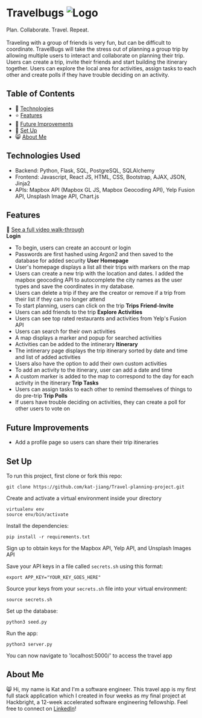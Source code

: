 # Travelbugs ![Logo](travel-project/static/img/dragonfly-logo.svg)
Plan. Collaborate. Travel. Repeat.<br/><br/>
Traveling with a group of friends is very fun, but can be difficult to coordinate. TravelBugs will take the stress out of planning a group trip by allowing multiple users to interact and collaborate on planning their trip. Users can create a trip, invite their friends and start building the itinerary together. Users can explore the local area for activities, assign tasks to each other and create polls if they have trouble deciding on an activity.
## Table of Contents
* 🤖 [Technologies](#technologies-used)
* ⭐ [Features](#features)
* 🚀 [Future Improvements](#future-improvements)
* 📖 [Set Up](#set-up)
* 😸 [About Me](#about-me)
## Technologies Used
* Backend: Python, Flask, SQL, PostgreSQL, SQLAlchemy
* Frontend: Javascript, React JS, HTML, CSS, Bootstrap, AJAX, JSON, Jinja2
* APIs: Mapbox API (Mapbox GL JS, Mapbox Geocoding API), Yelp Fusion API, Unsplash Image API, Chart.js
## Features
🎥 [See a full video walk-through](https://www.youtube.com/watch?v=9KIX7lISdeE)<br/>
**Login**
* To begin, users can create an account or login
* Passwords are first hashed using Argon2 and then saved to the database for added security
**User Homepage**
* User's homepage displays a list all their trips with markers on the map
* Users can create a new trip with the location and dates. I added the mapbox geocoding API to autocomplete the city names as the user types and save the coordinates in my database.
* Users can delete a trip if they are the creator or remove if a trip from their list if they can no longer attend
* To start planning, users can click on the trip
**Trips**
**Friend-Invite**
* Users can add friends to the trip
**Explore Activities**
* Users can see top rated restaurants and activities from Yelp's Fusion API
* Users can search for their own activities
* A map displays a marker and popup for searched activities
* Activities can be added to the intinerary
**Itinerary**
* The intinerary page displays the trip itinerary sorted by date and time and list of added activities
* Users also have the option to add their own custom activities
* To add an activity to the itinerary, user can add a date and time
* A custom marker is added to the map to correspond to the day for each activity in the itinerary
**Trip Tasks**
* Users can assign tasks to each other to remind themselves of things to do pre-trip
**Trip Polls**
* If users have trouble deciding on activities, they can create a poll for other users to vote on
## Future Improvements
* Add a profile page so users can share their trip itineraries
## Set Up
To run this project, first clone or fork this repo:
```
git clone https://github.com/kat-jiang/Travel-planning-project.git
```
Create and activate a virtual environment inside your directory
```
virtualenv env
source env/bin/activate
```
Install the dependencies:
```
pip install -r requirements.txt
```
Sign up to obtain keys for the Mapbox API, Yelp API, and Unsplash Images API

Save your API keys in a file called `secrets.sh` using this format:
```
export APP_KEY="YOUR_KEY_GOES_HERE"
```
Source your keys from your `secrets.sh` file into your virtual environment:
```
source secrets.sh
```
Set up the database:
```
python3 seed.py
```
Run the app:
```
python3 server.py
```
You can now navigate to 'localhost:5000/' to access the travel app
## About Me
😸 Hi, my name is Kat and I'm a software engineer. This travel app is my first full stack application which I created in four weeks as my final project at Hackbright, a 12-week accelerated software engineering fellowship. Feel free to connect on [LinkedIn](https://www.linkedin.com/in/jiangkatherine/)!
